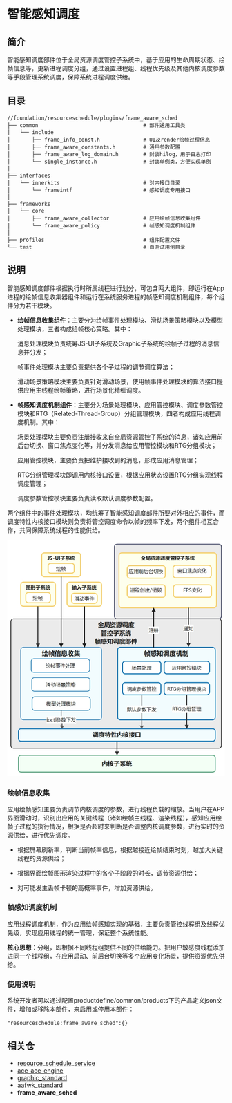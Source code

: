 # 智能感知调度



## 简介<a name="section_introduction"></a>

智能感知调度部件位于全局资源调度管控子系统中，基于应用的生命周期状态、绘帧信息等，更新进程调度分组，通过设置进程组、线程优先级及其他内核调度参数等手段管理系统调度，保障系统进程调度供给。



## 目录<a name="section_catalogue"></a>

```
//foundation/resourceschedule/plugins/frame_aware_sched
├── common           						# 部件通用工具类
│   └── include
│       ├── frame_info_const.h				# UI及render绘帧过程信息
│       ├── frame_aware_constants.h	        # 通用参数配置
│       ├── frame_aware_log_domain.h	    # 封装hilog，用于日志打印
│       └── single_instance.h				# 封装单例类，方便实现单例
│
├── interfaces
│   └── innerkits    						# 对内接口目录
│       └── frameintf    					# 感知调度专用接口
│
├── frameworks                              
│   └── core
│	    ├── frame_aware_collector           # 应用绘帧信息收集组件
│       └── frame_aware_policy              # 帧感知调度机制组件
│		
├── profiles       						    # 组件配置文件
└── test 									# 自测试用例目录
```


## 说明<a name="section_illustration"></a>

智能感知调度部件根据执行时所属线程进行划分，可包含两大组件，即运行在App进程的绘帧信息收集器组件和运行在系统服务进程的帧感知调度机制组件，每个组件分为若干模块。

- **绘帧信息收集组件**：主要分为绘帧事件处理模块、滑动场景策略模块以及模型处理模块，三者构成绘帧核心策略。其中：

  消息处理模块负责统筹JS-UI子系统及Graphic子系统的绘帧子过程的消息信息并分发；

  帧事件处理模块主要负责提供各个子过程的调节调度算法；

  滑动场景策略模块主要负责针对滑动场景，使用帧事件处理模块的算法接口提供应用主线程绘帧策略，进行场景化精细调度。

- **帧感知调度机制组件**：主要分为场景处理模块、应用管控模块、调度参数管控模块和RTG（Related-Thread-Group）分组管理模块，四者构成应用线程调度机制。其中：

  场景处理模块主要负责注册接收来自全局资源管控子系统的消息，诸如应用前后台切换、窗口焦点变化等，并分发消息给应用管控模块和RTG分组模块；

  应用管控模块，主要负责把维护接收到的消息，形成应用消息管理；

  RTG分组管理模块即调用内核接口设置，根据应用状态设置RTG分组实现线程调度管理；

  调度参数管控模块主要负责读取默认调度参数配置。

两个组件中的事件处理模块，均统筹了智能感知调度部件所要对外相应的事件，而调度特性内核接口模块则负责将管控调度命令以帧的频率下发，两个组件相互合作，共同保障系统线程的性能供给。

![](figures/zh-cn_image_fwk.png)



### 绘帧信息收集<a name="section_strategy"></a>

应用绘帧感知主要负责调节内核调度的参数，进行线程负载的缩放。当用户在APP界面滑动时，识别出应用的关键线程（诸如绘帧主线程、渲染线程），感知应用绘帧子过程的执行情况，根据是否超时来判断是否调整内核调度参数，进行实时的资源供给，进行优先调度。

- 根据屏幕刷新率，判断当前帧率信息，根据越接近绘帧结束时刻，越加大关键线程的资源供给；


- 根据界面绘帧图形渲染过程中的各个子阶段的时长，调节资源供给；


- 对可能发生丢帧卡顿的高概率事件，增加资源供给。




### 帧感知调度机制<a name="section_mechanism"></a>

应用线程调度机制，作为应用绘帧感知实现的基础，主要负责管控线程组及线程优先级，实现应用线程的统一管理，保证整个系统性能。

**核心思想**：分组，即根据不同线程组提供不同的供给能力。把用户敏感度线程添加进同一个线程组，在应用启动、前后台切换等多个应用变化场景，提供资源优先供给。



### 使用说明<a name="section_instructions"></a>

系统开发者可以通过配置productdefine/common/products下的产品定义json文件，增加或移除本部件，来启用或停用本部件：

```
"resourceschedule:frame_aware_sched":{}
```



## 相关仓<a name="section_related_repositories"></a>

- [resource_schedule_service](https://gitee.com/openharmony/resourceschedule_resource_schedule_service)
- [ace_ace_engine]( https://gitee.com/openharmony/ace_ace_engine)
- [graphic_standard](https://gitee.com/openharmony/graphic_standard)
- [aafwk_standard](https://gitee.com/openharmony/aafwk_standard ) 
- **frame_aware_sched**







